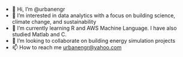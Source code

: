- 👋 Hi, I’m @urbanengr
- 👀 I’m interested in data analytics with a focus on building science, climate change, and sustainability
- 🌱 I’m currently learning R and AWS Machine Language. I have also studied Matlab and C.
- 💞️ I’m looking to collaborate on building energy simulation projects
- 📫 How to reach me urbanengr@yahoo.com

<!---
urbanengr/urbanengr is a ✨ special ✨ repository because its `README.md` (this file) appears on your GitHub profile.
You can click the Preview link to take a look at your changes.
--->
